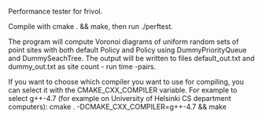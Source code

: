 Performance tester for frivol.

Compile with cmake . && make, then run ./perftest.

The program will compute Voronoi diagrams of uniform random sets of point sites with both default Policy and Policy using DummyPriorityQueue and DummySeachTree. The output will be written to files default_out.txt and dummy_out.txt as site count - run time -pairs.

If you want to choose which compiler you want to use for compiling, you can select it with the CMAKE_CXX_COMPILER variable. For example to select g++-4.7 (for example on University of Helsinki CS department computers):
cmake . -DCMAKE_CXX_COMPILER=g++-4.7 && make
